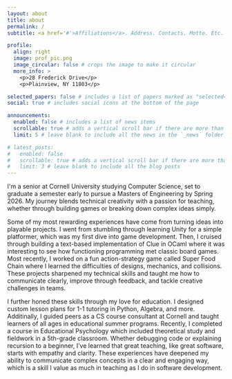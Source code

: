 ```yaml
---
layout: about
title: about
permalink: /
subtitle: <a href='#'>Affiliations</a>. Address. Contacts. Motto. Etc.

profile:
  align: right
  image: prof_pic.png
  image_circular: false # crops the image to make it circular
  more_info: >
    <p>28 Frederick Drive</p>
    <p>Plainview, NY 11803</p>

selected_papers: false # includes a list of papers marked as "selected={true}"
social: true # includes social icons at the bottom of the page

announcements:
  enabled: false # includes a list of news items
  scrollable: true # adds a vertical scroll bar if there are more than 3 news items
  limit: 5 # leave blank to include all the news in the `_news` folder

# latest_posts:
#   enabled: false
#   scrollable: true # adds a vertical scroll bar if there are more than 3 new posts items
#   limit: 3 # leave blank to include all the blog posts
---
```


I'm a senior at Cornell University studying Computer Science, set to graduate a semester early to pursue a Masters of Engineering by Spring 2026. My journey blends technical creativity with a passion for teaching, whether through building games or breaking down complex ideas simply.

Some of my most rewarding experiences have come from turning ideas into playable projects. I went from stumbling through learning Unity for a simple platformer, which was my first dive into game development. Then, I cruised through building a text-based implementation of Clue in OCaml where it was interesting to see how functioning programming met classic board games. Most recently, I worked on a fun action-strategy game called Super Food Chain where I learned the difficulties of designs, mechanics, and collisions. These projects sharpened my technical skills and taught me how to communicate clearly, improve through feedback, and tackle creative challenges in teams.

I further honed these skills through my love for education. I designed custom lesson plans for 1-1 tutoring in Python, Algebra, and more. Additinally, I guided peers as a CS course consultant at Cornell and taught learners of all ages in educational summer programs. Recently, I completed a course in Educational Psychology which included theoretical study and fieldwork in a 5th-grade classroom. Whether debugging code or explaining recursion to a beginner, I’ve learned that great teaching, like great software, starts with empathy and clarity. These experiences have deepened my ability to communicate complex concepts in a clear and engaging way, which is a skill I value as much in teaching as I do in software development.

